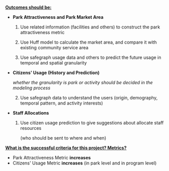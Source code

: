 **<u>Outcomes should be:</u>**

- **Park Attractiveness and Park Market Area**

  1. Use related information (facilities and others) to construct the park attractiveness metric

  2. Use Huff model to calculate the market area, and compare it with existing community service area
 
  3. Use safegraph usage data and others to predict the future usage in temporal and spatial granularity

- **Citizens' Usage (History and Prediction)**

  *whether the granularity is park or activity should be decided in the modeling process*

  2. Use safegraph data to understand the users (origin, demography, temporal pattern, and activity interests)

- **Staff Allocations**

  1. Use citizen usage prediction to give suggestions about allocate staff resources

     (who should be sent to where and when)

     

**<u>What is the successful criteria for this project? Metrics?</u>** 

- Park Attractiveness Metric **increases**
-  Citizens' Usage Metric **increases** (in park level and in program level)
